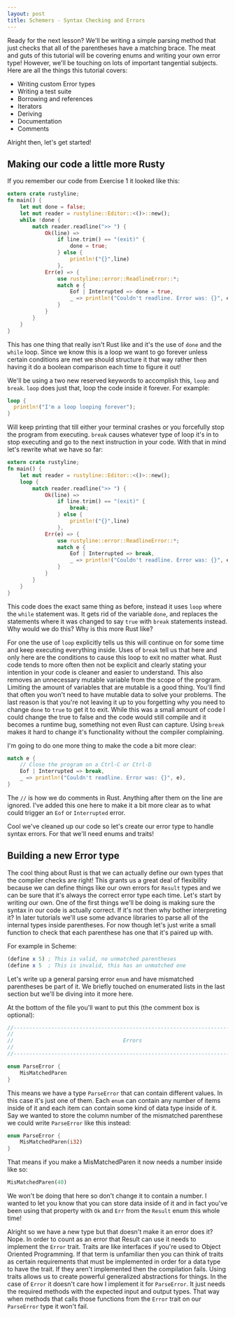 ```yaml
---
layout: post
title: Schemers - Syntax Checking and Errors
---
```


Ready for the next lesson? We'll be writing a simple parsing method that
just checks that all of the parentheses have a matching brace. The meat
and guts of this tutorial will be covering enums and writing your own
error type! However, we'll be touching on lots of important tangential
subjects. Here are all the things this tutorial covers:

- Writing custom Error types
- Writing a test suite
- Borrowing and references
- Iterators
- Deriving
- Documentation
- Comments


Alright then, let's get started!

## Making our code a little more Rusty

If you remember our code from Exercise 1 it looked like this:

```rust
extern crate rustyline;
fn main() {
    let mut done = false;
    let mut reader = rustyline::Editor::<()>::new();
    while !done {
        match reader.readline(">> ") {
            Ok(line) =>
                if line.trim() == "(exit)" {
                    done = true;
                } else {
                    println!("{}",line)
                },
            Err(e) => {
                use rustyline::error::ReadlineError::*;
                match e {
                    Eof | Interrupted => done = true,
                    _ => println!("Couldn't readline. Error was: {}", e),
                }
            }
        }
    }
}
```

This has one thing that really isn't Rust like and it's the use of
`done` and the `while` loop. Since we know this is a loop we want
to go forever unless certain conditions are met we should structure
it that way rather then having it do a boolean comparison each time
to figure it out!

We'll be using a two new reserved keywords to accomplish this, `loop` and
`break`. `loop` does just that, loop the code inside it forever. For
example:

```rust
loop {
  println!("I'm a loop looping forever");
}
```

Will keep printing that till either your terminal crashes or you
forcefully stop the program from executing. `break` causes whatever
type of loop it's in to stop executing and go to the next instruction in
your code. With that in mind let's rewrite what we have so far:

```rust
extern crate rustyline;
fn main() {
    let mut reader = rustyline::Editor::<()>::new();
    loop {
        match reader.readline(">> ") {
            Ok(line) =>
                if line.trim() == "(exit)" {
                    break;
                } else {
                    println!("{}",line)
                },
            Err(e) => {
                use rustyline::error::ReadlineError::*;
                match e {
                    Eof | Interrupted => break,
                    _ => println!("Couldn't readline. Error was: {}", e),
                }
            }
        }
    }
}
```

This code does the exact same thing as before, instead it uses `loop`
where the `while` statement was. It gets rid of the variable `done`, and
replaces the statements where it was changed to say `true` with `break`
statements instead. Why would we do this? Why is this more Rust like?

For one the use of `loop` explicitly tells us this will continue on for
some time and keep executing everything inside. Uses of `break` tell us
that here and only here are the conditions to cause this loop to exit no
matter what. Rust code tends to more often then not be explicit and
clearly stating your intention in your code is cleaner and easier to
understand. This also removes an unnecessary mutable variable from the
scope of the program. Limiting the amount of variables that are mutable
is a good thing. You'll find that often you won't need to have mutable
data to solve your problems. The last reason is that you're not leaving
it up to you forgetting why you need to change `done` to `true` to get it to
exit. While this was a small amount of code I could change the true to
false and the code would still compile and it becomes a runtime bug,
something not even Rust can capture. Using `break` makes it hard to
change it's functionality without the compiler complaining.

I'm going to do one more thing to make the code a bit more clear:

```rust
match e {
    // Close the program on a Ctrl-C or Ctrl-D
    Eof | Interrupted => break,
    _ => println!("Couldn't readline. Error was: {}", e),
}
```

The `//` is how we do comments in Rust. Anything after them on the line
are ignored. I've added this one here to make it a bit more clear as to
what could trigger an `Eof` or `Interrupted` error.

Cool we've cleaned up our code so let's create our error type to handle
syntax errors. For that we'll need enums and traits!

## Building a new Error type
The cool thing about Rust is that we can actually define our own types
that the compiler checks are right! This grants us a great deal of
flexibility because we can define things like our own errors for `Result`
types and we can be sure that it's always the correct error type each
time. Let's start by writing our own. One of the first things we'll be
doing is making sure the syntax in our code is actually correct. If it's
not then why bother interpreting it? In later tutorials we'll use some
advance libraries to parse all of the internal types inside parentheses.
For now though let's just write a small function to check that each
parenthese has one that it's paired up with.

For example in Scheme:

```scheme
(define x 5) ; This is valid, no unmatched parentheses
(define x 5  ; This is invalid, this has an unmatched one
```

Let's write up a general parsing error `enum` and have mismatched
parentheses be part of it. We briefly touched on enumerated lists
in the last section but we'll be diving into it more here.

At the bottom of the file you'll want to put this (the comment box is
optional):

```rust
//-----------------------------------------------------------------------------//
//                                                                             //
//                                   Errors                                    //
//                                                                             //
//-----------------------------------------------------------------------------//

enum ParseError {
    MisMatchedParen
}
```

This means we have a type `ParseError` that can contain different
values. In this case it's just one of them. Each `enum` can contain any
number of items inside of it and each item can contain some kind of data
type inside of it. Say we wanted to store the column number of the
mismatched parenthese we could write `ParseError` like this instead:

```rust
enum ParseError {
    MisMatchedParen(i32)
}
```

That means if you make a MisMatchedParen it now needs a number inside
like so:

```rust
MisMatchedParen(40)
```

We won't be doing that here so don't change it to contain a number.
I wanted to let you know that you can store data inside of it and in
fact you've been using that property with `Ok` and `Err` from the
`Result` enum this whole time!

Alright so we have a new type but that doesn't make it an error does it?
Nope. In order to count as an error that Result can use it needs to
implement the `Error` trait. Traits are like interfaces if you're used
to Object Oriented Programming. If that term is unfamiliar then you can
think of traits as certain requirements that must be implemented in
order for a data type to have the trait. If they aren't implemented then
the compilation fails. Using traits allows us to create powerful
generalized abstractions for things. In the case of `Error` it doesn't
care how I implement it for `ParseError`. It just needs the required
methods with the expected input and output types. That way when methods
that calls those functions from the `Error` trait on our `ParseError`
type it won't fail.
